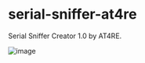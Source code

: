 # serial-sniffer-at4re
Serial Sniffer Creator 1.0 by AT4RE.

![image](https://user-images.githubusercontent.com/513842/211176835-42bdca03-9241-4c53-b31b-0c58acfe20c4.png)
